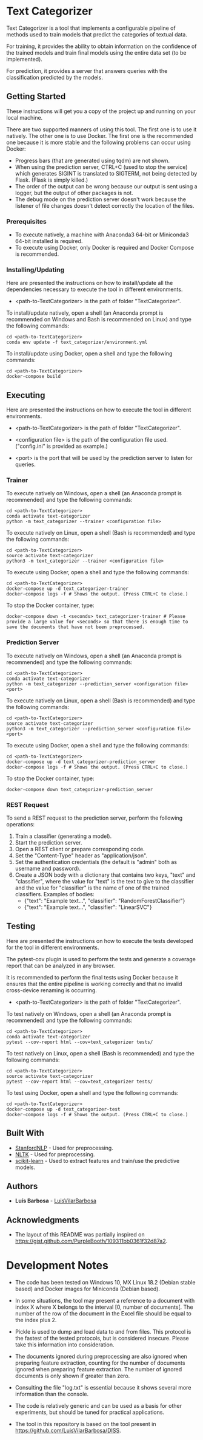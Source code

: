 # Text Categorizer

Text Categorizer is a tool that implements a configurable pipeline of methods used to train models that predict the categories of textual data.

For training, it provides the ability to obtain information on the confidence of the trained models and train final models using the entire data set (to be implemented).

For prediction, it provides a server that answers queries with the classification predicted by the models.

## Getting Started

These instructions will get you a copy of the project up and running on your local machine.

There are two supported manners of using this tool.
The first one is to use it natively.
The other one is to use Docker.
The first one is the recommended one because it is more stable and the following problems can occur using Docker:
- Progress bars (that are generated using tqdm) are not shown.
- When using the prediction server, CTRL+C (used to stop the service) which generates SIGINT is translated to SIGTERM, not being detected by Flask. (Flask is simply killed.)
- The order of the output can be wrong because our output is sent using a logger, but the output of other packages is not.
- The debug mode on the prediction server doesn't work because the listener of file changes doesn't detect correctly the location of the files.

### Prerequisites

- To execute natively, a machine with Anaconda3 64-bit or Miniconda3 64-bit installed is required.
- To execute using Docker, only Docker is required and Docker Compose is recommended.

### Installing/Updating

Here are presented the instructions on how to install/update all the dependencies necessary to execute the tool in different environments.

* \<path-to-TextCategorizer\> is the path of folder "TextCategorizer".

To install/update natively, open a shell (an Anaconda prompt is recommended on Windows and Bash is recommended on Linux) and type the following commands:
```
cd <path-to-TextCategorizer>
conda env update -f text_categorizer/environment.yml
```

To install/update using Docker, open a shell and type the following commands:
```
cd <path-to-TextCategorizer>
docker-compose build
```

## Executing

Here are presented the instructions on how to execute the tool in different environments.

* \<path-to-TextCategorizer\> is the path of folder "TextCategorizer".

* \<configuration file\> is the path of the configuration file used. ("config.ini" is provided as example.)

* \<port\> is the port that will be used by the prediction server to listen for queries.

### Trainer

To execute natively on Windows, open a shell (an Anaconda prompt is recommended) and type the following commands:
```
cd <path-to-TextCategorizer>
conda activate text-categorizer
python -m text_categorizer --trainer <configuration file>
```

To execute natively on Linux, open a shell (Bash is recommended) and type the following commands:
```
cd <path-to-TextCategorizer>
source activate text-categorizer
python3 -m text_categorizer --trainer <configuration file>
```

To execute using Docker, open a shell and type the following commands:
```
cd <path-to-TextCategorizer>
docker-compose up -d text_categorizer-trainer
docker-compose logs -f # Shows the output. (Press CTRL+C to close.)
```
To stop the Docker container, type:
```
docker-compose down -t <seconds> text_categorizer-trainer # Please provide a large value for <seconds> so that there is enough time to save the documents that have not been preprocessed.
```

### Prediction Server

To execute natively on Windows, open a shell (an Anaconda prompt is recommended) and type the following commands:
```
cd <path-to-TextCategorizer>
conda activate text-categorizer
python -m text_categorizer --prediction_server <configuration file> <port>
```

To execute natively on Linux, open a shell (Bash is recommended) and type the following commands:
```
cd <path-to-TextCategorizer>
source activate text-categorizer
python3 -m text_categorizer --prediction_server <configuration file> <port>
```

To execute using Docker, open a shell and type the following commands:
```
cd <path-to-TextCategorizer>
docker-compose up -d text_categorizer-prediction_server
docker-compose logs -f # Shows the output. (Press CTRL+C to close.)
```
To stop the Docker container, type:
```
docker-compose down text_categorizer-prediction_server
```

### REST Request

To send a REST request to the prediction server, perform the following operations:
1. Train a classifier (generating a model).
2. Start the prediction server.
3. Open a REST client or prepare corresponding code.
4. Set the "Content-Type" header as "application/json".
5. Set the authentication credentials (the default is "admin" both as username and password).
6. Create a JSON body with a dictionary that contains two keys, "text" and "classifier", where the value for "text" is the text to give to the classifier and the value for "classifier" is the name of one of the trained classifiers. Examples of bodies:
    - {"text": "Example text...", "classifier": "RandomForestClassifier"}
    - {"text": "Example text...", "classifier": "LinearSVC"}

## Testing

Here are presented the instructions on how to execute the tests developed for the tool in different environments.

The pytest-cov plugin is used to perform the tests and generate a coverage report that can be analyzed in any browser.

It is recommended to perform the final tests using Docker because it ensures that the entire pipeline is working correctly and that no invalid cross-device renaming is occurring.

* \<path-to-TextCategorizer\> is the path of folder "TextCategorizer".

To test natively on Windows, open a shell (an Anaconda prompt is recommended) and type the following commands:
```
cd <path-to-TextCategorizer>
conda activate text-categorizer
pytest --cov-report html --cov=text_categorizer tests/
```

To test natively on Linux, open a shell (Bash is recommended) and type the following commands:
```
cd <path-to-TextCategorizer>
source activate text-categorizer
pytest --cov-report html --cov=text_categorizer tests/
```

To test using Docker, open a shell and type the following commands:
```
cd <path-to-TextCategorizer>
docker-compose up -d text_categorizer-test
docker-compose logs -f # Shows the output. (Press CTRL+C to close.)
```

## Built With

* [StanfordNLP](https://stanfordnlp.github.io/stanfordnlp/) - Used for preprocessing.
* [NLTK](http://www.nltk.org/) - Used for preprocessing.
* [scikit-learn](https://scikit-learn.org/stable/) - Used to extract features and train/use the predictive models.

## Authors

* **Luís Barbosa** - [LuisVilarBarbosa](https://github.com/LuisVilarBarbosa)

## Acknowledgments

* The layout of this README was partially inspired on https://gist.github.com/PurpleBooth/109311bb0361f32d87a2.

# Development Notes

- The code has been tested on Windows 10, MX Linux 18.2 (Debian stable based) and Docker images for Miniconda (Debian based).

- In some situations, the tool may present a reference to a document with index X where X belongs to the interval [0, number of documents[. The number of the row of the document in the Excel file should be equal to the index plus 2.

- Pickle is used to dump and load data to and from files. This protocol is the fastest of the tested protocols, but is considered insecure. Please take this information into consideration.

- The documents ignored during preprocessing are also ignored when preparing feature extraction, counting for the number of documents ignored when preparing feature extraction. The number of ignored documents is only shown if greater than zero.

- Consulting the file "log.txt" is essential because it shows several more information than the console.

- The code is relatively generic and can be used as a basis for other experiments, but should be tuned for practical applications.

- The tool in this repository is based on the tool present in https://github.com/LuisVilarBarbosa/DISS.
